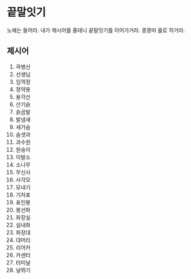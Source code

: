 # 끝말잇기
노예는 들어라. 내가 제시어를 줄테니 끝말잇기를 이어가거라. 
쿵쿵따 룰로 하거라.

## 제시어 
1. 곽병선
2. 선생님
3. 임꺽정
4. 정약용
5. 용각산
6. 산기슭 
7. 슭곰발
8. 발냄새
9. 새가슴
10. 슴샛과
11. 과수원
12. 원숭이
13. 이발소
14. 소나무
15. 무신사
16. 사각모
17. 모내기
18. 기차표
19. 표인봉
20. 봉선화
21. 화장실
22. 실내화
23. 화장대
24. 대머리
25. 리어카
26. 카센터
27. 터미널
28. 널뛰기